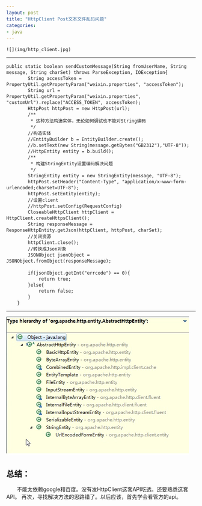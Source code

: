 ```yaml
---
layout: post
title: "HttpClient Post文本文件乱码问题"
categories:
- java
---
```

	![](img/http_client.jpg)

----

	public static boolean sendCustomMessage(String fromUserName, String message, String charSet) throws ParseException, IOException{
			String accessToken = PropertyUtil.getPropertyParam("weixin.properties", "accessToken");
			String url = PropertyUtil.getPropertyParam("weixin.properties", "customUrl").replace("ACCESS_TOKEN", accessToken);
			HttpPost httpPost = new HttpPost(url);
			/**
			 * 这种方法构造实体，无论如何调试也不能对String编码
			 */
			//构造实体
			//EntityBuilder b = EntityBuilder.create();
			//b.setText(new String(message.getBytes("GB2312"),"UTF-8"));
			//HttpEntity entity = b.build();
			/**
			 * 构建StringEntity设置编码解决问题
			 */
			StringEntity entity = new StringEntity(message, "UTF-8");
			httpPost.setHeader("Content-Type", "application/x-www-form-urlencoded;charset=UTF-8");
			httpPost.setEntity(entity);
			//设置client
			//httpPost.setConfig(RequestConfig)
			CloseableHttpClient httpClient = HttpClient.createHttpsClient();
			String responseMessage = ResponseHttpEntity.getJson(httpClient, httpPost, charSet);
			//关闭资源
			httpClient.close();
			//转换成Json对象
			JSONObject jsonObject = JSONObject.fromObject(responseMessage);
			
			if(jsonObject.getInt("errcode") == 0){
				return true;
			}else{
				return false;
			}
		}

----
![](img/http_entity.jpg)

## 总结： ##

&emsp;&emsp;不能太依赖google和百度。没有发HttpClient这套API吃透。还要熟悉这套API。
再次，寻找解决方法的思路错了。以后应该，首先学会看管方的api。
